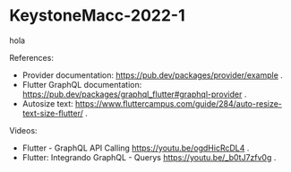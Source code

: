 # KeystoneMacc-2022-1

hola



References:

-   Provider documentation: https://pub.dev/packages/provider/example . 
-   Flutter GraphQL documentation: https://pub.dev/packages/graphql_flutter#graphql-provider .
-   Autosize text: https://www.fluttercampus.com/guide/284/auto-resize-text-size-flutter/ .


Videos:

-   Flutter - GraphQL API Calling https://youtu.be/ogdHicRcDL4 .
-   Flutter: Integrando GraphQL - Querys https://youtu.be/_b0tJ7zfv0g .

